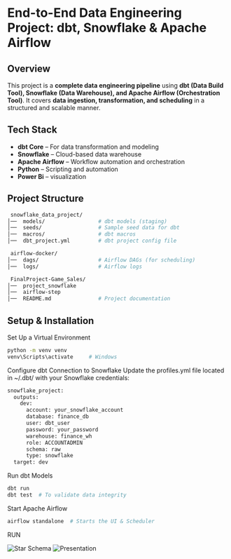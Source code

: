 
# End-to-End Data Engineering Project: dbt, Snowflake & Apache Airflow  


## Overview  
This project is a **complete data engineering pipeline** using **dbt (Data Build Tool), Snowflake (Data Warehouse), and Apache Airflow (Orchestration Tool)**. It covers **data ingestion, transformation, and scheduling** in a structured and scalable manner.  

## Tech Stack  
- **dbt Core** – For data transformation and modeling  
- **Snowflake** – Cloud-based data warehouse  
- **Apache Airflow** – Workflow automation and orchestration  
- **Python** – Scripting and automation  
- **Power Bi** – visualization  


## Project Structure  
```bash
 snowflake_data_project/
│──  models/                 # dbt models (staging)
│──  seeds/                  # Sample seed data for dbt
│──  macros/                 # dbt macros
│──  dbt_project.yml         # dbt project config file

 airflow-docker/
│──  dags/                   # Airflow DAGs (for scheduling)
│──  logs/                   # Airflow logs

 FinalProject-Game_Sales/
│──  project_snowflake 
│──  airflow-step               
│──  README.md               # Project documentation

```


## Setup & Installation  

Set Up a Virtual Environment
```sh
python -m venv venv
venv\Scripts\activate     # Windows

```

Configure dbt Connection to Snowflake
Update the profiles.yml file located in ~/.dbt/ with your Snowflake credentials:
```sh
snowflake_project:
  outputs:
    dev:
      account: your_snowflake_account
      database: finance_db
      user: dbt_user
      password: your_password
      warehouse: finance_wh
      role: ACCOUNTADMIN
      schema: raw
      type: snowflake
  target: dev
```
Run dbt Models
```sh
dbt run
dbt test  # To validate data integrity
```

Start Apache Airflow
```sh
airflow standalone  # Starts the UI & Scheduler
```
RUN

![Star Schema](Docs/Schema.drawio) 
![Presentation](Docs/presentation/) 


